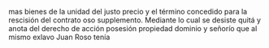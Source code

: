 mas bienes de la unidad del justo precio y el término concedido para la rescisión del contrato oso supplemento. Mediante lo cual se desiste quitá y anota del derecho de acción posesión propiedad dominio y señorío que al mismo exlavo Juan Roso tenía
